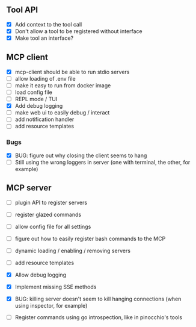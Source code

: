 ## Tool API

- [x] Add context to the tool call
- [x] Don't allow a tool to be registered without interface
- [x] Make tool an interface?

## MCP client

- [x] mcp-client should be able to run stdio servers
- [ ] allow loading of .env file
- [ ] make it easy to run from docker image
- [ ] load config file
- [ ] REPL mode / TUI
- [X] Add debug logging
- [ ] make web ui to easily debug / interact
- [ ] add notification handler
- [ ] add resource templates

### Bugs
- [x] BUG: figure out why closing the client seems to hang
- [ ] Still using the wrong loggers in server (one with terminal, the other, for example)

## MCP server

- [ ] plugin API to register servers
- [ ] register glazed commands
- [ ] allow config file for all settings
- [ ] figure out how to easily register bash commands to the MCP
- [ ] dynamic loading / enabling / removing servers
- [ ] add resource templates

- [X] Allow debug logging
- [x] Implement missing SSE methods
- [x] BUG: killing server doesn't seem to kill hanging connections (when using inspector, for example)

- [ ] Register commands using go introspection, like in pinocchio's tools